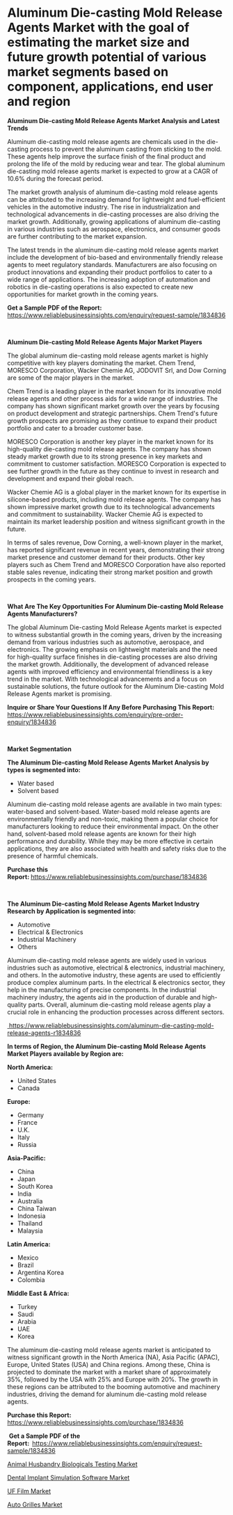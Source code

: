 <p><h1>Aluminum Die-casting Mold Release Agents Market with the goal of estimating the market size and future growth potential of various market segments based on component, applications, end user and region</h1></p><p><strong>Aluminum Die-casting Mold Release Agents Market Analysis and Latest Trends</strong></p>
<p><p>Aluminum die-casting mold release agents are chemicals used in the die-casting process to prevent the aluminum casting from sticking to the mold. These agents help improve the surface finish of the final product and prolong the life of the mold by reducing wear and tear. The global aluminum die-casting mold release agents market is expected to grow at a CAGR of 10.6% during the forecast period.</p><p>The market growth analysis of aluminum die-casting mold release agents can be attributed to the increasing demand for lightweight and fuel-efficient vehicles in the automotive industry. The rise in industrialization and technological advancements in die-casting processes are also driving the market growth. Additionally, growing applications of aluminum die-casting in various industries such as aerospace, electronics, and consumer goods are further contributing to the market expansion.</p><p>The latest trends in the aluminum die-casting mold release agents market include the development of bio-based and environmentally friendly release agents to meet regulatory standards. Manufacturers are also focusing on product innovations and expanding their product portfolios to cater to a wide range of applications. The increasing adoption of automation and robotics in die-casting operations is also expected to create new opportunities for market growth in the coming years.</p></p>
<p><strong>Get a Sample PDF of the Report:&nbsp;</strong> <a href="https://www.reliablebusinessinsights.com/enquiry/request-sample/1834836">https://www.reliablebusinessinsights.com/enquiry/request-sample/1834836</a></p>
<p>&nbsp;</p>
<p><strong>Aluminum Die-casting Mold Release Agents Major Market Players</strong></p>
<p><p>The global aluminum die-casting mold release agents market is highly competitive with key players dominating the market. Chem Trend, MORESCO Corporation, Wacker Chemie AG, JODOVIT Srl, and Dow Corning are some of the major players in the market.</p><p>Chem Trend is a leading player in the market known for its innovative mold release agents and other process aids for a wide range of industries. The company has shown significant market growth over the years by focusing on product development and strategic partnerships. Chem Trend's future growth prospects are promising as they continue to expand their product portfolio and cater to a broader customer base.</p><p>MORESCO Corporation is another key player in the market known for its high-quality die-casting mold release agents. The company has shown steady market growth due to its strong presence in key markets and commitment to customer satisfaction. MORESCO Corporation is expected to see further growth in the future as they continue to invest in research and development and expand their global reach.</p><p>Wacker Chemie AG is a global player in the market known for its expertise in silicone-based products, including mold release agents. The company has shown impressive market growth due to its technological advancements and commitment to sustainability. Wacker Chemie AG is expected to maintain its market leadership position and witness significant growth in the future.</p><p>In terms of sales revenue, Dow Corning, a well-known player in the market, has reported significant revenue in recent years, demonstrating their strong market presence and customer demand for their products. Other key players such as Chem Trend and MORESCO Corporation have also reported stable sales revenue, indicating their strong market position and growth prospects in the coming years.</p></p>
<p>&nbsp;</p>
<p><strong>What Are The Key Opportunities For Aluminum Die-casting Mold Release Agents Manufacturers?</strong></p>
<p><p>The global Aluminum Die-casting Mold Release Agents market is expected to witness substantial growth in the coming years, driven by the increasing demand from various industries such as automotive, aerospace, and electronics. The growing emphasis on lightweight materials and the need for high-quality surface finishes in die-casting processes are also driving the market growth. Additionally, the development of advanced release agents with improved efficiency and environmental friendliness is a key trend in the market. With technological advancements and a focus on sustainable solutions, the future outlook for the Aluminum Die-casting Mold Release Agents market is promising.</p></p>
<p><strong>Inquire or Share Your Questions If Any Before Purchasing This Report:</strong> <a href="https://www.reliablebusinessinsights.com/enquiry/pre-order-enquiry/1834836">https://www.reliablebusinessinsights.com/enquiry/pre-order-enquiry/1834836</a></p>
<p>&nbsp;</p>
<p><strong>Market Segmentation</strong></p>
<p><strong>The Aluminum Die-casting Mold Release Agents Market Analysis by types is segmented into:</strong></p>
<p><ul><li>Water based</li><li>Solvent based</li></ul></p>
<p><p>Aluminum die-casting mold release agents are available in two main types: water-based and solvent-based. Water-based mold release agents are environmentally friendly and non-toxic, making them a popular choice for manufacturers looking to reduce their environmental impact. On the other hand, solvent-based mold release agents are known for their high performance and durability. While they may be more effective in certain applications, they are also associated with health and safety risks due to the presence of harmful chemicals.</p></p>
<p><strong>Purchase this Report:&nbsp;</strong><a href="https://www.reliablebusinessinsights.com/purchase/1834836">https://www.reliablebusinessinsights.com/purchase/1834836</a></p>
<p>&nbsp;</p>
<p><strong>The Aluminum Die-casting Mold Release Agents Market Industry Research by Application is segmented into:</strong></p>
<p><ul><li>Automotive</li><li>Electrical & Electronics</li><li>Industrial Machinery</li><li>Others</li></ul></p>
<p><p>Aluminum die-casting mold release agents are widely used in various industries such as automotive, electrical & electronics, industrial machinery, and others. In the automotive industry, these agents are used to efficiently produce complex aluminum parts. In the electrical & electronics sector, they help in the manufacturing of precise components. In the industrial machinery industry, the agents aid in the production of durable and high-quality parts. Overall, aluminum die-casting mold release agents play a crucial role in enhancing the production processes across different sectors.</p></p>
<p><a href="https://www.reliablebusinessinsights.com/aluminum-die-casting-mold-release-agents-r1834836">&nbsp;https://www.reliablebusinessinsights.com/aluminum-die-casting-mold-release-agents-r1834836</a></p>
<p><strong>In terms of Region, the Aluminum Die-casting Mold Release Agents Market Players available by Region are:</strong></p>
<p>
    <p> <strong> North America: </strong>
        <ul>
            <li>United States</li>
            <li>Canada</li>
        </ul>
        </p> 
    <p> <strong> Europe: </strong>
        <ul>
            <li>Germany</li>
            <li>France</li>
            <li>U.K.</li>
            <li>Italy</li>
            <li>Russia</li>
        </ul>
        </p> 
    <p> <strong> Asia-Pacific: </strong>
        <ul>
            <li>China</li>
            <li>Japan</li>
            <li>South Korea</li>
            <li>India</li>
            <li>Australia</li>
            <li>China Taiwan</li>
            <li>Indonesia</li>
            <li>Thailand</li>
            <li>Malaysia</li>
        </ul>
        </p> 
    <p> <strong> Latin America: </strong>
        <ul>
            <li>Mexico</li>
            <li>Brazil</li>
            <li>Argentina Korea</li>
            <li>Colombia</li>
        </ul>
        </p> 
    <p> <strong> Middle East & Africa: </strong>
        <ul>
            <li>Turkey</li>
            <li>Saudi</li>
            <li>Arabia</li>
            <li>UAE</li>
            <li>Korea</li>
        </ul>
    </p>
    </p>
<p><p>The aluminum die-casting mold release agents market is anticipated to witness significant growth in the North America (NA), Asia Pacific (APAC), Europe, United States (USA) and China regions. Among these, China is projected to dominate the market with a market share of approximately 35%, followed by the USA with 25% and Europe with 20%. The growth in these regions can be attributed to the booming automotive and machinery industries, driving the demand for aluminum die-casting mold release agents.</p></p>
<p><strong>Purchase this Report: </strong><a href="https://www.reliablebusinessinsights.com/purchase/1834836">https://www.reliablebusinessinsights.com/purchase/1834836</a></p>
<p>&nbsp;<strong>Get a Sample PDF of the Report:&nbsp;&nbsp;</strong><a href="https://www.reliablebusinessinsights.com/enquiry/request-sample/1834836">https://www.reliablebusinessinsights.com/enquiry/request-sample/1834836</a></p>
<p><strong></strong></p>
<p><p><a href="https://issuu.com/reportprime-2/docs/animal-husbandry-biologicals-testing-market-size-2">Animal Husbandry Biologicals Testing Market</a></p><p><a href="https://issuu.com/reportprime-2/docs/dental-implant-simulation-software-market-size-203">Dental Implant Simulation Software Market</a></p><p><a href="https://github.com/julian6Skinner/Market-Research-Report-List-1/blob/main/uf-film-market.md">UF Film Market</a></p><p><a href="https://github.com/lavernaCole75/Market-Research-Report-List-1/blob/main/auto-grilles-market.md">Auto Grilles Market</a></p></p>